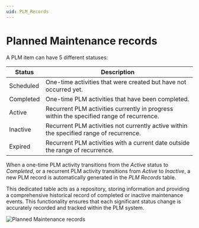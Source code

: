 ```yaml
---
uid: PLM_Records
---
```


# Planned Maintenance records

A PLM item can have 5 different statuses:

| Status | Description |
|--|--|
| Scheduled | One-time activities that were created but have not occurred yet. |
| Completed | One-time PLM activities that have been completed. |
| Active | Recurrent PLM activities currently in progress within the specified range of recurrence. |
| Inactive | Recurrent PLM activities not currently active within the specified range of recurrence. |
| Expired | Recurrent PLM activities with a current date outside the range of recurrence. |

When a one-time PLM activity transitions from the *Active* status to *Completed*, or a recurrent PLM activity transitions from *Active* to *Inactive*, a new PLM record is automatically generated in the *PLM Records* table.

This dedicated table acts as a repository, storing information and providing a comprehensive historical record of completed or inactive maintenance events. This functionality ensures that each significant status change is accurately recorded and tracked within the PLM system.

![Planned Maintenance records](~/dataminer/images/Planned_Maintenance_Records.png)

